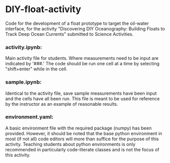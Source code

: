 # DIY-float-activity
Code for the development of a float prototype to target the oil-water interface, for the activity "Discovering DIY Oceanography: Building Floats to Track Deep Ocean Currents" submitted to Science Activities.<br>

### activity.ipynb:
Main activity file for students. Where measurements need to be input are indicated by '###.' The code should be run one cell at a time by selecting "shift+enter" while in the cell.<br>

### sample.ipynb:
Identical to the activity file, save sample measurements have been input and the cells have all been run. This file is meant to be used for reference by the instructor as an example of reasonable results. <br>

### environment.yaml:
A basic environment file with the required package (numpy) has been provided. However, it should be noted that the base python environment in most (if not all) code editors will more than suffice for the purpose of this activity. Teaching students about python environments is only recommended in particularly code-literate classes and is not the focus of this activity. <br>